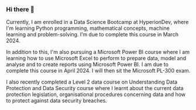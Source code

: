### Hi there 👋

Currently, I am enrolled in a Data Science Bootcamp at HyperionDev, where I'm learning Python programming, 
mathematical concepts, machine learning and problem-solving. I’m due to complete this course in March 2024.  

In addition to this, I'm also pursuing a Microsoft Power BI course where I am learning how to use Microsoft 
Excel to perform to prepare data, model and analyse and to create reports using Microsoft Power BI. I am 
due to complete this course in April 2024.  I will then sit the Microsoft PL-300 exam.

I also recently completed a Level 2 data course on Understanding Data Protection and Data Security course 
where I learnt about the current data protection legislation, organisational procedures concerning data 
and how to protect against data security breaches.
